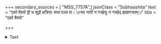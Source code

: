 +++
secondary_sources = [ "MSS_7757A",]
jsonClass = "Subhaashita"
text = "एको वैश्यो द्वौ च शूद्रौ क्षत्रियाः सप्त पञ्च वा।  \nनव नार्यो न गच्छेयुः न गच्छेद् ब्राह्मणत्रयम्॥"
title = "एको वैश्यो"

+++

<details><summary>Text</summary>

एको वैश्यो द्वौ च शूद्रौ क्षत्रियाः सप्त पञ्च वा।  
नव नार्यो न गच्छेयुः न गच्छेद् ब्राह्मणत्रयम्॥
</details>

